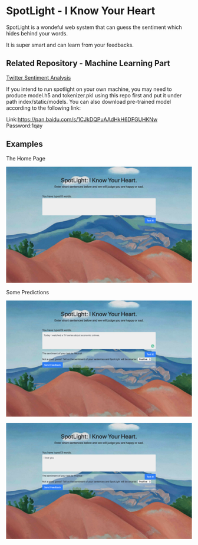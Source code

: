 # SpotLight - I Know Your Heart

SpotLight is a wondeful web system that can guess the sentiment which hides behind your words.

It is super smart and can learn from your feedbacks.

## Related Repository - Machine Learning Part

[Twitter Sentiment Analysis](https://github.com/ZhangYW18/AppliedTextMining)

If you intend to run spotlight on your own machine, you may need to produce model.h5 and tokenizer.pkl using this repo first and put it under path index/static/models. You can also download pre-trained model according to the following link:

Link:https://pan.baidu.com/s/1CJkDQPuAAdHkH6DFGUHKNw  
Password:1qay


## Examples

The Home Page

![index](./docs/images/index.png)

Some Predictions

![neutral](./docs/images/neutral.png)

![positive](./docs/images/positive.png)
